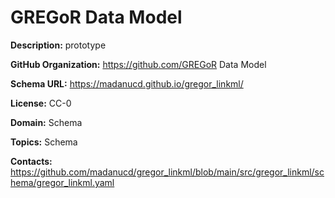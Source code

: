 [//]: # (DO NOT MANUALLY EDIT THIS FILE. IT IS GENERATED FROM A TEMPLATE.)

# GREGoR Data Model



**Description:** prototype

**GitHub Organization:** https://github.com/GREGoR Data Model

**Schema URL:** https://madanucd.github.io/gregor_linkml/

**License:** CC-0

**Domain:** Schema



**Topics:** Schema

**Contacts:** https://github.com/madanucd/gregor_linkml/blob/main/src/gregor_linkml/schema/gregor_linkml.yaml